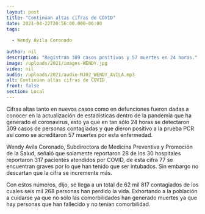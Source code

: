 ```yaml
---
layout: post
title: "Continúan altas cifras de COVID"
date: 2021-04-22T20:56:00.000-06:00
tags:
  
  - Wendy Ávila Coronado
  
author: nil
description: "Registran 309 casos positivos y 57 muertes en 24 horas."
image: /uploads/2021/images-WENDY.jpg
video: nil
audio: /uploads/2021/audio-MJ02_WENDY_AVILA.mp3
alt: Continúan altas cifras de COVID
front: false
section: Local
---
```


Cifras altas tanto en nuevos casos como en defunciones fueron dadas a conocer en la actualización de estadísticas dentro de la pandemia que ha generado el coronavirus, esto ya que en tan sólo 24 horas se detectaron 309 casos de personas contagiadas y que dieron positivo a la prueba PCR así como se acreditaron 57 muertes por esta enfermedad.

Wendy Avila Coronado, Subdirectora de Medicina Preventiva y Promoción de la Salud, señaló que solamente reportaron 28 de los 30 hospitales reportaron 317 pacientes atendidos por COVID, de esta cifra 77 se encuentran graves por lo que  han tenido que ser intubados. Sin embargo no descartan que la cifra se incremente más.

Con estos números, dijo, se llega a un total de 62 mil 817 contagiados de los cuales seis mil 268 personas han perdido la vida. Exhortando a la población a cuidarse ya que no solo las comorbilidades han generado muertes ya que hay personas que han fallecido y no tenían comorbilidad.
